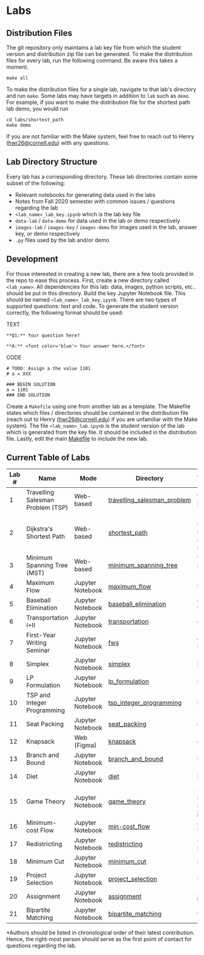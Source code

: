 # Labs

## Distribution Files

The git repository only maintains a lab key file from which the student
version and distribution zip file can be generated. To make the distribution
files for every lab, run the following command. Be aware this takes a moment.

```
make all
```

To make the distribution files for a single lab, navigate to that lab's
directory and run `make`. Some labs may have targets in addition to `lab`
such as `demo`. For example, if you want to make the distribution file for the
shortest path lab demo, you would run

```
cd labs/shortest_path
make demo
```

If you are not familiar with the Make system, feel free to reach out to Henry
(hwr26@cornell.edu) with any questions.

## Lab Directory Structure

Every lab has a corresponding directory. These lab directories contain some
subset of the following:
- Relevant notebooks for generating data used in the labs
- Notes from Fall 2020 semester with common issues / questions regarding the lab
- `<lab_name>_lab_key.ipynb` which is the lab key file
- `data-lab` / `data-demo` for data used in the lab or demo respectively
- `images-lab` / `images-key` / `images-demo` for images used in the lab, answer key, or demo respectively
- `.py` files used by the lab and/or demo

## Development

For those interested in creating a new lab, there are a few tools provided in
the repo to ease this process. First, create a new directory called
`<lab_name>`. All dependencies for this lab:
data, images, python scripts, etc.. should be put in this directory. Build the
key Jupyter Notebook file. This should be named `<lab_name>_lab_key.ipynb`.
There are two types of supported questions: text and code. To generate the
student version correctly, the following format should be used:

TEXT
```
**Q1:** Your question here?

**A:** <font color='blue'> Your answer here.</font>
```

CODE
```
# TODO: Assign a the value 1101
# a = XXX

### BEGIN SOLUTION
a = 1101
### END SOLUTION
```

Create a `Makefile` using one from another lab as a template. The Makefile
states which files / directories should be contained in the distribution file
(reach out to Henry (hwr26@cornell.edu) if you are unfamiliar with the Make
system). The file `<lab_name>_lab.ipynb` is the student version of the lab
which is generated from the key file. It should be included in the distribution
file. Lastly, edit the main [Makefile](Makefile) to include the new lab.

## Current Table of Labs

| Lab # | Name                              | Mode             | Directory                                                  | Author(s) NetID* |
|-------|-----------------------------------|------------------|------------------------------------------------------------|------------------|
| 1     | Travelling Salesman Problem (TSP) | Web-based        | [travelling_salesman_problem](travelling_salesman_problem) | tw454 + hwr26    |
| 2     | Dijkstra's Shortest Path          | Web-based        | [shortest_path](shortest_path)                             | sea78, tw454 + hwr26, ejb284 + kkg35 |
| 3     | Minimum Spanning Tree (MST)       | Web-based        | [minimum_spanning_tree](minimum_spanning_tree)             | tw454 + hwr26 + sf382 |
| 4     | Maximum Flow                      | Jupyter Notebook | [maximum_flow](maximum_flow)                               | fms9             |
| 5     | Baseball Elimination              | Jupyter Notebook | [baseball_elimination](baseball_elimination)               | qz245 + yz544    |
| 6     | Transportation I+II               | Jupyter Notebook | [transportation](transportation)                           | qz245            |
| 7     | First-Year Writing Seminar        | Jupyter Notebook | [fws](fws)                                                 | qz245 + bwc73     |
| 8     | Simplex                           | Jupyter Notebook | [simplex](simplex)                                         | hwr26            |
| 9     | LP Formulation                    | Jupyter Notebook | [lp_formulation](lp_formulation)                           | hwr26            |
| 10    | TSP and Integer Programming       | Jupyter Notebook | [tsp_integer_programming](tsp_integer_programming)         | hwr26            |
| 11    | Seat Packing                      | Jupyter Notebook | [seat_packing](seat_packing)                               | qz245            |
| 12    | Knapsack                          | Web (Figma)      | [knapsack](knapsack)                                       | qz245            |
| 13    | Branch and Bound                  | Jupyter Notebook | [branch_and_bound](branch_and_bound)                       | hwr26            |
| 14    | Diet                              | Jupyter Notebook | [diet](diet)                                               | hwr26            |
| 15    | Game Theory                       | Jupyter Notebook | [game_theory](game_theory)                                 | sea78 + hwr26 + kkg35 + jmd477 |
| 16    | Minimum-cost Flow                 | Jupyter Notebook | [min-cost_flow](min-cost_flow)                             | aaj54 + hwr26    |
| 17    | Redistricting                     | Jupyter Notebook | [redistricting](redistricting)                             | rwg97 + hwr26    |
| 18    | Minimum Cut                       | Jupyter Notebook | [minimum_cut](minimum_cut)                                 | kz226            |
| 19    | Project Selection                 | Jupyter Notebook | [project_selection](project_selection)                     | wpv6             |
| 20    | Assignment                        | Jupyter Notebook | [assignment](assignment)                                   | jmd477             |
| 21    | Bipartite Matching                        | Jupyter Notebook | [bipartite_matching](bipartite_matching)                                   | ty357            |
*Authors should be listed in chronological order of their latest contribution. Hence, the right-most person should serve as the first point of contact for questions regarding the lab.
